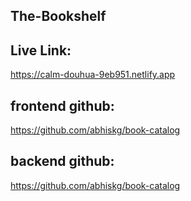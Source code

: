 ## The-Bookshelf

## Live Link:

https://calm-douhua-9eb951.netlify.app

## frontend github:

https://github.com/abhiskg/book-catalog

## backend github:

https://github.com/abhiskg/book-catalog
